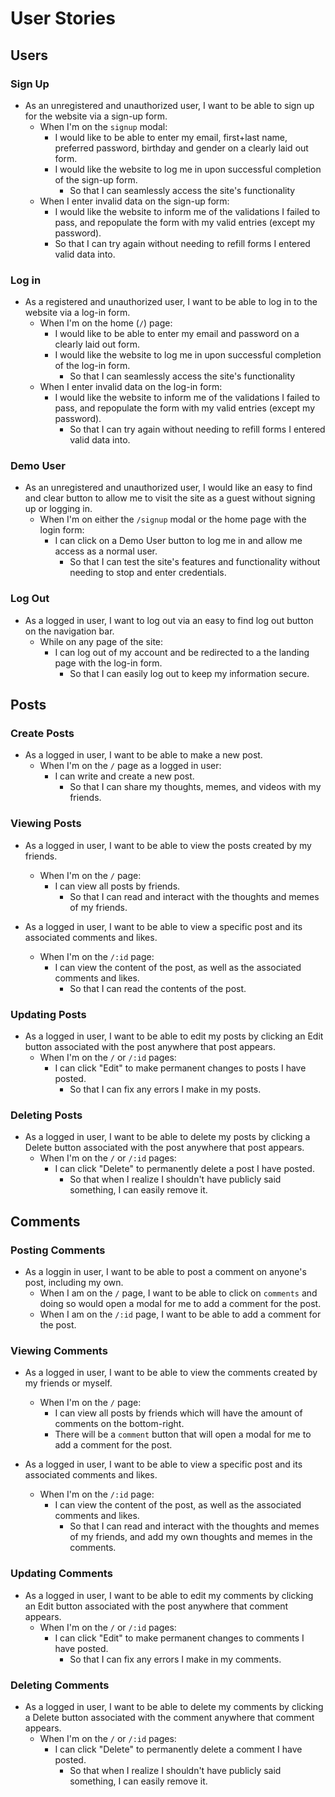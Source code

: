 # User Stories

## Users

### Sign Up

* As an unregistered and unauthorized user, I want to be able to sign up for the website via a sign-up form.
  * When I'm on the `signup` modal:
    * I would like to be able to enter my email, first+last name, preferred password, birthday and gender on a clearly laid out form.
    * I would like the website to log me in upon successful completion of the sign-up form.
      * So that I can seamlessly access the site's functionality
  * When I enter invalid data on the sign-up form:
    * I would like the website to inform me of the validations I failed to pass, and repopulate the form with my valid entries (except my password).
    * So that I can try again without needing to refill forms I entered valid data into.

### Log in

* As a registered and unauthorized user, I want to be able to log in to the website via a log-in form.
  * When I'm on the home (`/`) page:
    * I would like to be able to enter my email and password on a clearly laid out form.
    * I would like the website to log me in upon successful completion of the log-in form.
      * So that I can seamlessly access the site's functionality
  * When I enter invalid data on the log-in form:
    * I would like the website to inform me of the validations I failed to pass, and repopulate the form with my valid entries (except my password).
      * So that I can try again without needing to refill forms I entered valid data into.

### Demo User

* As an unregistered and unauthorized user, I would like an easy to find and clear button to allow me to visit the site as a guest without signing up or logging in.
  * When I'm on either the `/signup` modal or the home page with the login form:
    * I can click on a Demo User button to log me in and allow me access as a normal user.
      * So that I can test the site's features and functionality without needing to stop and enter credentials.

### Log Out

* As a logged in user, I want to log out via an easy to find log out button on the navigation bar.
  * While on any page of the site:
    * I can log out of my account and be redirected to a the landing page with the log-in form.
      * So that I can easily log out to keep my information secure.

## Posts

### Create Posts

* As a logged in user, I want to be able to make a new post.
  * When I'm on the `/` page as a logged in user:
    * I can write and create a new post.
      * So that I can share my thoughts, memes, and videos with my friends.

### Viewing Posts

* As a logged in user, I want to be able to view the posts created by my friends.
  * When I'm on the `/` page:
    * I can view all posts by friends.
      * So that I can read and interact with the thoughts and memes of my friends.

* As a logged in user, I want to be able to view a specific post and its associated comments and likes.
  * When I'm on the `/:id` page:
    * I can view the content of the post, as well as the associated comments and likes.
      * So that I can read the contents of the post.

### Updating Posts

* As a logged in user, I want to be able to edit my posts by clicking an Edit button associated with the post anywhere that post appears.
  * When I'm on the `/` or `/:id` pages:
    * I can click "Edit" to make permanent changes to posts I have posted.
      * So that I can fix any errors I make in my posts.

### Deleting Posts

* As a logged in user, I want to be able to delete my posts by clicking a Delete button associated with the post anywhere that post appears.
  * When I'm on the `/` or `/:id` pages:
    * I can click "Delete" to permanently delete a post I have posted.
      * So that when I realize I shouldn't have publicly said something, I can easily remove it.


## Comments

### Posting Comments

* As a loggin in user, I want to be able to post a comment on anyone's post, including my own.
    * When I am on the `/` page, I want to be able to click on `comments` and doing so would open a modal for me to add a comment for the post.
    * When I am on the `/:id` page, I want to be able to add a comment for the post.

### Viewing Comments

* As a logged in user, I want to be able to view the comments created by my friends or myself.
  * When I'm on the `/` page:
    * I can view all posts by friends which will have the amount of comments on the bottom-right.
    * There will be a `comment` button that will open a modal for me to add a comment for the post.

* As a logged in user, I want to be able to view a specific post and its associated comments and likes.
  * When I'm on the `/:id` page:
    * I can view the content of the post, as well as the associated comments and likes.
      * So that I can read and interact with the thoughts and memes of my friends, and add my own thoughts and memes in the comments.

### Updating Comments

* As a logged in user, I want to be able to edit my comments by clicking an Edit button associated with the post anywhere that comment appears.
  * When I'm on the `/` or `/:id` pages:
    * I can click "Edit" to make permanent changes to comments I have posted.
      * So that I can fix any errors I make in my comments.

### Deleting Comments

* As a logged in user, I want to be able to delete my comments by clicking a Delete button associated with the comment anywhere that comment appears.
  * When I'm on the `/` or `/:id` pages:
    * I can click "Delete" to permanently delete a comment I have posted.
      * So that when I realize I shouldn't have publicly said something, I can easily remove it.
